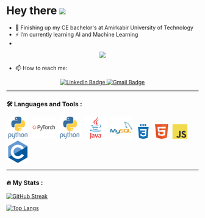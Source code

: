  <h1 >
   Hey there
   <img src="https://media.giphy.com/media/hvRJCLFzcasrR4ia7z/giphy.gif" width="30"/>
</h1>

- :telescope: Finishing up my CE bachelor's at Amirkabir University of Technology
- :zap: I’m currently learning AI and Machine Learning
- 
<div id="header" align="center">
 
  <img src="https://media.giphy.com/media/z4cAv0wUBbXLxw6ySb/giphy.gif" width="100"/>
</div>

- :mailbox: How to reach me: 

<div id="badges" align="center">
  <a href="https://www.linkedin.com/in/heliahashemipour/">
    <img src="https://img.shields.io/badge/LinkedIn-blue?style=for-the-badge&logo=linkedin&logoColor=white" alt="LinkedIn Badge"/>
  </a>
  <a href="https://heliahashemipour2@gmail.com">
    <img src="https://img.shields.io/badge/Gmail-red?style=for-the-badge&logo=gmail&logoColor=white" alt="Gmail Badge"/>
  </a>
</div>


---

### :hammer_and_wrench: Languages and Tools :
<div>
<img src="https://github.com/devicons/devicon/blob/master/icons/python/python-original-wordmark.svg" title="Python"  alt="Python" width="60" height="60"/>&nbsp;
 <img src="https://github.com/devicons/devicon/blob/master/icons/pytorch/pytorch-original-wordmark.svg" title="Python"  alt="Python" width="60" height="60"/>&nbsp;
 <img src="https://github.com/devicons/devicon/blob/master/icons/python/python-original-wordmark.svg" title="Python"  alt="Python" width="60" height="60"/>&nbsp;
  <img src="https://github.com/devicons/devicon/blob/master/icons/java/java-original-wordmark.svg" title="Java" alt="Java" width="60" height="60"/>&nbsp;
  <img src="https://github.com/devicons/devicon/blob/master/icons/mysql/mysql-original-wordmark.svg" title="MySQL"  alt="MySQL" width="60" height="60"/>&nbsp;
<img src="https://github.com/devicons/devicon/blob/master/icons/css3/css3-plain-wordmark.svg"  title="CSS3" alt="CSS" width="40" height="40"/>&nbsp;
<img src="https://github.com/devicons/devicon/blob/master/icons/html5/html5-original.svg" title="HTML5" alt="HTML" width="40" height="40"/>&nbsp;
<img src="https://github.com/devicons/devicon/blob/master/icons/javascript/javascript-original.svg" title="JavaScript" alt="JavaScript" width="40" height="40"/>&nbsp;
<img src="https://github.com/devicons/devicon/blob/master/icons/c/c-original.svg" title="C"  alt="C" width="60" height="60"/>&nbsp
 
 

  
 
 
 
---

### :fire: My Stats :
 [![GitHub Streak](http://github-readme-streak-stats.herokuapp.com?user=HeliaHashemipour&theme=midnight-purple&hide_border=true)](https://git.io/streak-stats)
 
 [![Top Langs](https://github-readme-stats.vercel.app/api/top-langs/?username=HeliaHashemipour&layout=compact&theme=vision-friendly-dark)](https://github.com/anuraghazra/github-readme-stats)
 


